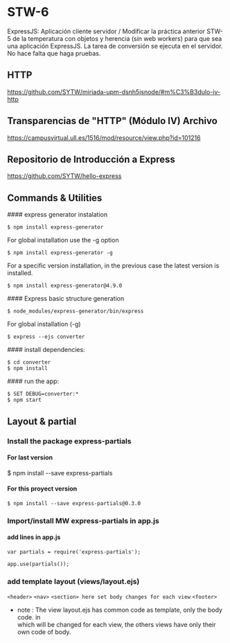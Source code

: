 # STW-6
ExpressJS: Aplicación cliente servidor / Modificar la práctica anterior STW-5 de la temperatura con objetos y herencia (sin web workers) para que sea una aplicación ExpressJS. La tarea de conversión se ejecuta en el servidor. No hace falta que haga pruebas.

## HTTP
https://github.com/SYTW/miriada-upm-dsnh5jsnode/#m%C3%B3dulo-iv-http

## Transparencias de "HTTP" (Módulo IV) Archivo
https://campusvirtual.ull.es/1516/mod/resource/view.php?id=101216

## Repositorio de Introducción a Express
https://github.com/SYTW/hello-express

## Commands & Utilities
#### express generator instalation

    $ npm install express-generator

  For global installation use the -g option

    $ npm install express-generator -g

  For a specific version installation, in the previous case the latest version is installed.

    $ npm install express-generator@4.9.0

#### Express basic structure generation

    $ node_modules/express-generator/bin/express

  For global installation (-g)

    $ express --ejs converter

#### install dependencies:

    $ cd converter
    $ npm install

#### run the app:

    $ SET DEBUG=converter:*
    $ npm start

## Layout & partial

### Install the package express-partials
#### For last version

   $ npm install --save express-partials

#### For this proyect version

    $ npm install --save express-partials@0.3.0

### Import/install MW	express-partials in app.js
#### add lines in app.js

 `var partials = require('express-partials');`

 `app.use(partials());`

### add	template layout (views/layout.ejs)
  `<header>`
  `<nav>`
  `<section> here set body changes for each view`
  `<footer>`

 - note : The view layout.ejs has common code as template, only the body code.
in <section > which will be changed for each view, the others views have only
their own code of body.
